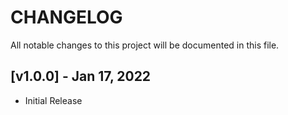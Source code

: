 # CHANGELOG

All notable changes to this project will be documented in this file.



## [v1.0.0] - Jan 17, 2022

- Initial Release
